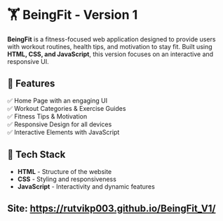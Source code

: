 # 🏋️ BeingFit - Version 1

**BeingFit** is a fitness-focused web application designed to provide users with workout routines, health tips, and motivation to stay fit. Built using **HTML, CSS, and JavaScript**, this version focuses on an interactive and responsive UI.

## 🚀 Features
✅ Home Page with an engaging UI  
✅ Workout Categories & Exercise Guides  
✅ Fitness Tips & Motivation  
✅ Responsive Design for all devices  
✅ Interactive Elements with JavaScript  

## 🎨 Tech Stack
- **HTML** - Structure of the website  
- **CSS** - Styling and responsiveness  
- **JavaScript** - Interactivity and dynamic features  


## Site: https://rutvikp003.github.io/BeingFit_V1/  
